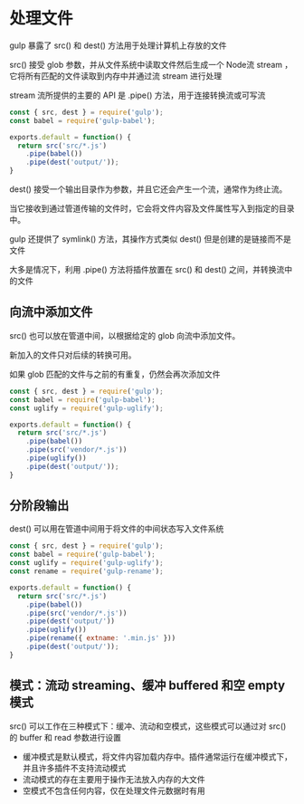 # 处理文件

gulp 暴露了 src() 和 dest() 方法用于处理计算机上存放的文件

src() 接受 glob 参数，并从文件系统中读取文件然后生成一个 Node流 stream ，它将所有匹配的文件读取到内存中并通过流 stream 进行处理

stream 流所提供的主要的 API 是 .pipe() 方法，用于连接转换流或可写流

```javascript
const { src, dest } = require('gulp');
const babel = require('gulp-babel');

exports.default = function() {
  return src('src/*.js')
    .pipe(babel())
    .pipe(dest('output/'));
}
```

dest() 接受一个输出目录作为参数，并且它还会产生一个流，通常作为终止流。

当它接收到通过管道传输的文件时，它会将文件内容及文件属性写入到指定的目录中。

gulp 还提供了 symlink() 方法，其操作方式类似 dest() 但是创建的是链接而不是文件

大多是情况下，利用 .pipe() 方法将插件放置在 src() 和 dest() 之间，并转换流中的文件

## 向流中添加文件

src() 也可以放在管道中间，以根据给定的 glob 向流中添加文件。

新加入的文件只对后续的转换可用。

如果 glob 匹配的文件与之前的有重复，仍然会再次添加文件

```javascript
const { src, dest } = require('gulp');
const babel = require('gulp-babel');
const uglify = require('gulp-uglify');

exports.default = function() {
  return src('src/*.js')
    .pipe(babel())
    .pipe(src('vendor/*.js'))
    .pipe(uglify())
    .pipe(dest('output/'));
}
```

## 分阶段输出

dest() 可以用在管道中间用于将文件的中间状态写入文件系统

```javascript
const { src, dest } = require('gulp');
const babel = require('gulp-babel');
const uglify = require('gulp-uglify');
const rename = require('gulp-rename');

exports.default = function() {
  return src('src/*.js')
    .pipe(babel())
    .pipe(src('vendor/*.js'))
    .pipe(dest('output/'))
    .pipe(uglify())
    .pipe(rename({ extname: '.min.js' }))
    .pipe(dest('output/'));
}
```

## 模式：流动 streaming、缓冲 buffered 和空 empty 模式

src() 可以工作在三种模式下：缓冲、流动和空模式，这些模式可以通过对 src() 的 buffer 和 read 参数进行设置

* 缓冲模式是默认模式，将文件内容加载内存中。插件通常运行在缓冲模式下，并且许多插件不支持流动模式
* 流动模式的存在主要用于操作无法放入内存的大文件
* 空模式不包含任何内容，仅在处理文件元数据时有用
